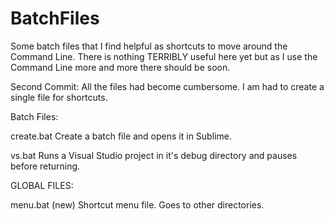 # BatchFiles 

Some batch files that I find helpful as shortcuts to move around the Command Line.
There is nothing TERRIBLY useful here yet but as I use the Command Line more and more there should be soon.

Second Commit:
All the files had become cumbersome. I am had to create a single file for shortcuts.

Batch Files:

create.bat
Create a batch file and opens it in Sublime.

vs.bat
Runs a Visual Studio project in it's debug directory and pauses before returning.

GLOBAL FILES:

menu.bat (new)
Shortcut menu file. Goes to other directories.